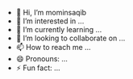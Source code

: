- 👋 Hi, I’m mominsaqib
- 👀 I’m interested in ...
- 🌱 I’m currently learning ...
- 💞️ I’m looking to collaborate on ...
- 📫 How to reach me ...
- 😄 Pronouns: ...
- ⚡ Fun fact: ...

<!---
momindevpr/momindevpr is a ✨ special ✨ repository because its `README.md` (this file) appears on your GitHub profile.
You can click the Preview link to take a look at your changes.
--->
